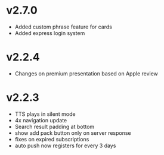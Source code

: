 # v2.7.0

- Added custom phrase feature for cards
- Added express login system

# v2.2.4

- Changes on premium presentation based on Apple review

# v2.2.3

- TTS plays in silent mode
- 4x navigation update
- Search result padding at bottom
- show add pack button only on server response
- fixes on expired subscriptions
- auto push now registers for every 3 days
